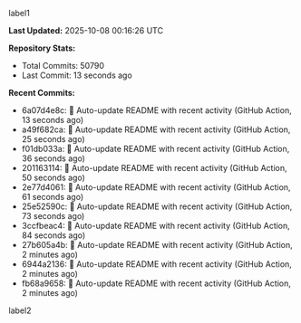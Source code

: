 
label1 
<!-- ACTIVITY_START -->
**Last Updated:** 2025-10-08 00:16:26 UTC

**Repository Stats:**
- Total Commits: 50790
- Last Commit: 13 seconds ago

**Recent Commits:**
- 6a07d4e8c: 🤖 Auto-update README with recent activity (GitHub Action, 13 seconds ago)
- a49f682ca: 🤖 Auto-update README with recent activity (GitHub Action, 25 seconds ago)
- f01db033a: 🤖 Auto-update README with recent activity (GitHub Action, 36 seconds ago)
- 201163114: 🤖 Auto-update README with recent activity (GitHub Action, 50 seconds ago)
- 2e77d4061: 🤖 Auto-update README with recent activity (GitHub Action, 61 seconds ago)
- 25e52590c: 🤖 Auto-update README with recent activity (GitHub Action, 73 seconds ago)
- 3ccfbeac4: 🤖 Auto-update README with recent activity (GitHub Action, 84 seconds ago)
- 27b605a4b: 🤖 Auto-update README with recent activity (GitHub Action, 2 minutes ago)
- 6944a2136: 🤖 Auto-update README with recent activity (GitHub Action, 2 minutes ago)
- fb68a9658: 🤖 Auto-update README with recent activity (GitHub Action, 2 minutes ago)
<!-- ACTIVITY_END -->

label2
